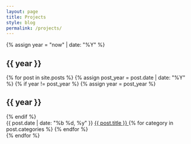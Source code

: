 ```yaml
---
layout: page
title: Projects
style: blog
permalink: /projects/
---
```


<div class="archive">
  {% assign year = "now" | date: "%Y" %}
  <h2 class="archive-year">{{ year }}</h2>
  {% for post in site.posts %}
    {% assign post_year = post.date | date: "%Y" %}
    {% if year != post_year %}
      {% assign year = post_year %}
      <h2 class="archive-year">{{ year }}</h2>
    {% endif %}
    <div class="archive-item">
      <span class="post-date archive-date">{{ post.date | date: "%b %d, %y" }}</span>
      <a href="{{ post.url }}" class="archive-title">
        {{ post.title }}
      </a>
      {% for category in post.categories %}
        <span class="post-category {{ category }}"></span>
      {% endfor %}
    </div>
  {% endfor %}
</div>